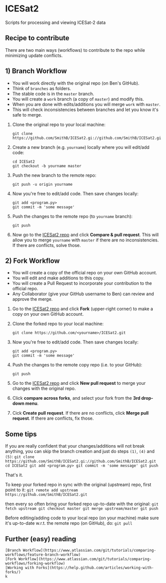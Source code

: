 # ICESat2
Scripts for processing and viewing ICESat-2 data

## Recipe to contribute

There are two main ways (workflows) to contribute to the repo while minimizing update conflicts.


## 1) Branch Workflow

- You will work directly with the original repo (on Ben's GitHub).
- Think of `branches` as folders.  
- The stable code is in the `master` branch.
- You will create a `work` branch (a copy of `master`) and modify this.
- When you are done with edits/additions you will merge `work` with `master`.
- This will check inconsistencies between branches and let you know it's safe to merge.

1) Clone the original repo to your local machine:
    ```
    git clone https://github.com/SmithB/ICESat2.gi://github.com/SmithB/ICESat2.git
    ```

2) Create a new branch (e.g. `yourname`) locally where you will edit/add code:
    ```
    cd ICESat2
    git checkout -b yourname master
    ```

3) Push the new branch to the remote repo:
    ```
    git push -u origin yourname
    ```

4) Now you're free to edit/add code. Then save changes locally:
    ```
    git add <program.py>
    git commit -m 'some message'
    ```

5) Push the changes to the remote repo (to `yourname` branch):
    ```
    git push
    ```

6) Now go to the [ICESat2 repo](https://github.com/SmithB/ICESat2) and click **Compare & pull request**. This will allow you to merge `yourname` with `master` if there are no inconsistencies. If there are conflicts, solve those.


## 2) Fork Workflow

- You will create a copy of the official repo on your own GitHub account.
- You will edit and make additions to this copy.
- You will create a Pull Request to incorporate your contribution to the official repo.
- Any Collaborator (give your GitHub username to Ben) can review and approve the merge.

1) Go to the [ICESat2 repo](https://github.com/SmithB/ICESat2) and click **Fork** (upper-right corner) to make a copy on your own GitHub account.

2) Clone the forked repo to your local machine:
    ```
    git clone https://github.com/<yourname>/ICESat2.git
    ```

3) Now you're free to edit/add code. Then save changes locally:
    ```
    git add <program.py>
    git commit -m 'some message'
    ```

4) Push the changes to the remote copy repo (i.e. to your GitHub):
    ```
    git push
    ```

5) Go to the [ICESat2 repo](https://github.com/SmithB/ICESat2) and click **New pull request** to merge your changes with the original repo.

6) Click **compare across forks**, and select your fork from the **3rd drop-down menu**.

7) Cick **Create pull request**. If there are no conflicts, click **Merge pull request**. If there are conflicts, fix those.



## Some tips

If you are really confident that your changes/additions will not break anything, you can skip the branch creation and just do steps `(1)`, `(4)` and `(5)`: 
    ```
    git clone https://github.com/SmithB/ICESat2.gi://github.com/SmithB/ICESat2.git
    cd ICESat2
    git add <program.py>
    git commit -m 'some message'
    git push
    ```

That's it.

To keep your forked repo in sync with the original (upstream) repo, first point to it:
    ```
    git remote add upstream https://github.com/SmithB/ICESat2.git
    ```

then every so often bring your forked repo up-to-date with the original: 
    ```
    git fetch upstream
    git checkout master
    git merge upstream/master
    git push
    ```

Before editing/adding code to your local repo (on your machine) make sure it's up-to-date w.r.t. the remote repo (on GitHub), do:
    ```
    git pull
    ```


## Further (easy) reading

    [Branch Workflow](https://www.atlassian.com/git/tutorials/comparing-workflows/feature-branch-workflow)
    [Fork Workflow](https://www.atlassian.com/git/tutorials/comparing-workflows/forking-workflow)
    [Working with Forks](https://help.github.com/articles/working-with-forks/)
    k



